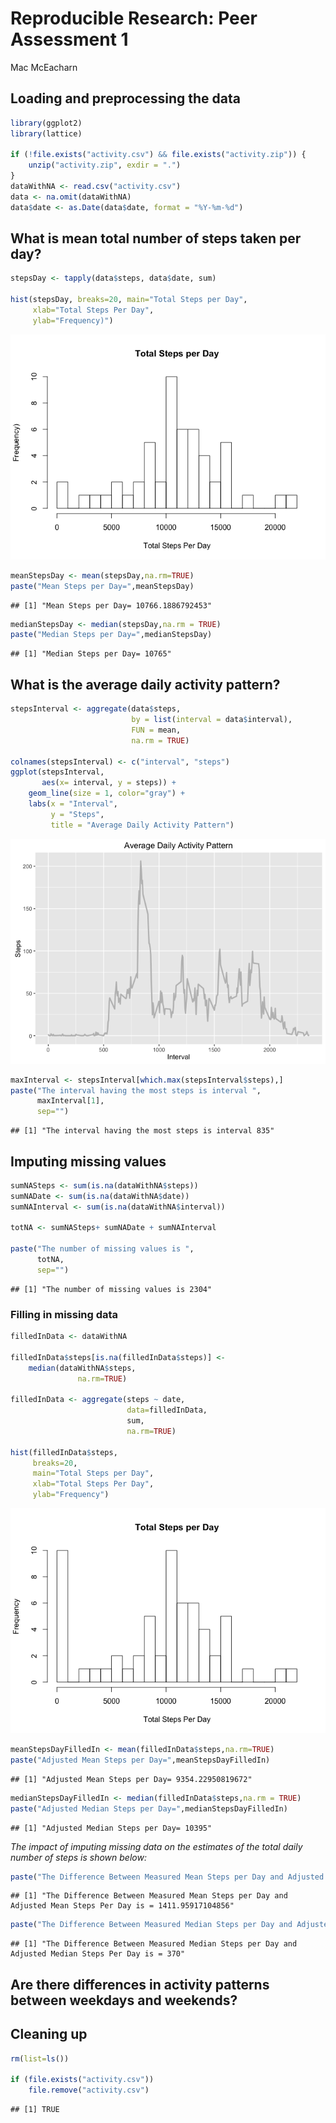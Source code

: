 # Reproducible Research: Peer Assessment 1
Mac McEacharn  

## Loading and preprocessing the data


```r
library(ggplot2)
library(lattice)

if (!file.exists("activity.csv") && file.exists("activity.zip")) {
    unzip("activity.zip", exdir = ".")
}
dataWithNA <- read.csv("activity.csv")
data <- na.omit(dataWithNA)
data$date <- as.Date(data$date, format = "%Y-%m-%d")
```


## What is mean total number of steps taken per day?

```r
stepsDay <- tapply(data$steps, data$date, sum)

hist(stepsDay, breaks=20, main="Total Steps per Day",     
     xlab="Total Steps Per Day", 
     ylab="Frequency)")
```

![](PA1_template_files/figure-html/unnamed-chunk-2-1.png)


```r
meanStepsDay <- mean(stepsDay,na.rm=TRUE)
paste("Mean Steps per Day=",meanStepsDay)
```

```
## [1] "Mean Steps per Day= 10766.1886792453"
```


```r
medianStepsDay <- median(stepsDay,na.rm = TRUE)
paste("Median Steps per Day=",medianStepsDay)
```

```
## [1] "Median Steps per Day= 10765"
```


## What is the average daily activity pattern?

```r
stepsInterval <- aggregate(data$steps, 
                           by = list(interval = data$interval), 
                           FUN = mean, 
                           na.rm = TRUE)

colnames(stepsInterval) <- c("interval", "steps")
ggplot(stepsInterval, 
       aes(x= interval, y = steps)) +   
    geom_line(size = 1, color="gray") +   
    labs(x = "Interval", 
         y = "Steps", 
         title = "Average Daily Activity Pattern")
```

![](PA1_template_files/figure-html/unnamed-chunk-5-1.png)


```r
maxInterval <- stepsInterval[which.max(stepsInterval$steps),]
paste("The interval having the most steps is interval ",
      maxInterval[1],
      sep="")
```

```
## [1] "The interval having the most steps is interval 835"
```
## Imputing missing values


```r
sumNASteps <- sum(is.na(dataWithNA$steps))
sumNADate <- sum(is.na(dataWithNA$date))
sumNAInterval <- sum(is.na(dataWithNA$interval))

totNA <- sumNASteps+ sumNADate + sumNAInterval

paste("The number of missing values is ",
      totNA,
      sep="")
```

```
## [1] "The number of missing values is 2304"
```

### Filling in missing data

```r
filledInData <- dataWithNA

filledInData$steps[is.na(filledInData$steps)] <- 
    median(dataWithNA$steps, 
               na.rm=TRUE)

filledInData <- aggregate(steps ~ date, 
                          data=filledInData, 
                          sum, 
                          na.rm=TRUE)

hist(filledInData$steps, 
     breaks=20, 
     main="Total Steps per Day",     
     xlab="Total Steps Per Day",
     ylab="Frequency")
```

![](PA1_template_files/figure-html/unnamed-chunk-8-1.png)


```r
meanStepsDayFilledIn <- mean(filledInData$steps,na.rm=TRUE)
paste("Adjusted Mean Steps per Day=",meanStepsDayFilledIn)
```

```
## [1] "Adjusted Mean Steps per Day= 9354.22950819672"
```


```r
medianStepsDayFilledIn <- median(filledInData$steps,na.rm = TRUE)
paste("Adjusted Median Steps per Day=",medianStepsDayFilledIn)
```

```
## [1] "Adjusted Median Steps per Day= 10395"
```

*The impact of imputing missing data on the estimates of the total daily number of steps is shown below:*


```r
paste("The Difference Between Measured Mean Steps per Day and Adjusted Mean Steps Per Day is =",meanStepsDay - meanStepsDayFilledIn)
```

```
## [1] "The Difference Between Measured Mean Steps per Day and Adjusted Mean Steps Per Day is = 1411.95917104856"
```

```r
paste("The Difference Between Measured Median Steps per Day and Adjusted Median Steps Per Day is =",medianStepsDay - medianStepsDayFilledIn)
```

```
## [1] "The Difference Between Measured Median Steps per Day and Adjusted Median Steps Per Day is = 370"
```

## Are there differences in activity patterns between weekdays and weekends?



## Cleaning up


```r
rm(list=ls())

if (file.exists("activity.csv"))     
    file.remove("activity.csv")
```

```
## [1] TRUE
```
